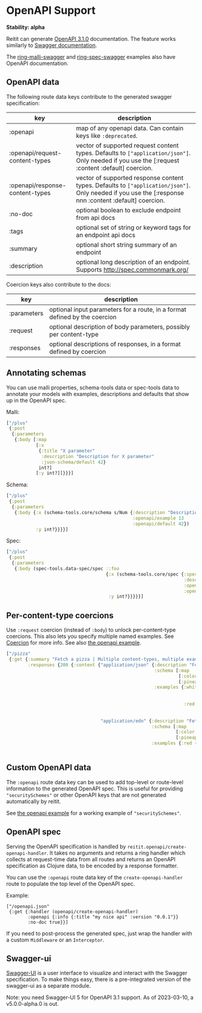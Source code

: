 # OpenAPI Support

**Stability: alpha**

Reitit can generate [OpenAPI 3.1.0](https://spec.openapis.org/oas/v3.1.0)
documentation. The feature works similarly to [Swagger documentation](swagger.md).

The
[ring-malli-swagger](../../examples/ring-malli-swagger)
and
[ring-spec-swagger](../../examples/ring-spec-swagger)
examples also
have OpenAPI documentation.

## OpenAPI data

The following route data keys contribute to the generated swagger specification:

| key            | description |
| ---------------|-------------|
| :openapi       | map of any openapi data. Can contain keys like `:deprecated`.
| :openapi/request-content-types | vector of supported request content types. Defaults to `["application/json"]`. Only needed if you use the [:request :content :default] coercion.
| :openapi/response-content-types | vector of supported response content types. Defaults to `["application/json"]`. Only needed if you use the [:response nnn :content :default] coercion.
| :no-doc        | optional boolean to exclude endpoint from api docs
| :tags          | optional set of string or keyword tags for an endpoint api docs
| :summary       | optional short string summary of an endpoint
| :description   | optional long description of an endpoint. Supports http://spec.commonmark.org/

Coercion keys also contribute to the docs:

| key           | description |
| --------------|-------------|
| :parameters   | optional input parameters for a route, in a format defined by the coercion
| :request      | optional description of body parameters, possibly per content-type
| :responses    | optional descriptions of responses, in a format defined by coercion

## Annotating schemas

You can use malli properties, schema-tools data or spec-tools data to
annotate your models with examples, descriptions and defaults that
show up in the OpenAPI spec.

Malli:

```clj
["/plus"
 {:post
  {:parameters
   {:body [:map
           [:x
            {:title "X parameter"
             :description "Description for X parameter"
             :json-schema/default 42}
            int?]
           [:y int?]]}}}]
```

Schema:

```clj
["/plus"
 {:post
  {:parameters
   {:body {:x (schema-tools.core/schema s/Num {:description "Description for X parameter"
                                               :openapi/example 13
                                               :openapi/default 42})
           :y int?}}}}]
```

Spec:

```clj
["/plus"
 {:post
  {:parameters
   {:body (spec-tools.data-spec/spec ::foo
                                     {:x (schema-tools.core/spec {:spec int?
                                                                  :description "Description for X parameter"
                                                                  :openapi/example 13
                                                                  :openapi/default 42})
                                      :y int?}}}}}]
```

## Per-content-type coercions

Use `:request` coercion (instead of `:body`) to unlock
per-content-type coercions. This also lets you specify multiple named
examples. See [Coercion](coercion.md) for more info. See also [the
openapi example](../../examples/openapi).

```clj
["/pizza"
 {:get {:summary "Fetch a pizza | Multiple content-types, multiple examples"
        :responses {200 {:content {"application/json" {:description "Fetch a pizza as json"
                                                       :schema [:map
                                                                [:color :keyword]
                                                                [:pineapple :boolean]]
                                                       :examples {:white {:description "White pizza with pineapple"
                                                                          :value {:color :white
                                                                                  :pineapple true}}
                                                                  :red {:description "Red pizza"
                                                                        :value {:color :red
                                                                                :pineapple false}}}}
                                   "application/edn" {:description "Fetch a pizza as edn"
                                                      :schema [:map
                                                               [:color :keyword]
                                                               [:pineapple :boolean]]
                                                      :examples {:red {:description "Red pizza with pineapple"
                                                                       :value (pr-str {:color :red :pineapple true})}}}}}}
```



## Custom OpenAPI data

The `:openapi` route data key can be used to add top-level or
route-level information to the generated OpenAPI spec. This is useful
for providing `"securitySchemes"` or other OpenAPI keys that are not
generated automatically by reitit.

See [the openapi example](../../examples/openapi) for a working
example of `"securitySchemes"`.

## OpenAPI spec

Serving the OpenAPI specification is handled by `reitit.openapi/create-openapi-handler`. It takes no arguments and returns a ring handler which collects at request-time data from all routes and returns an OpenAPI specification as Clojure data, to be encoded by a response formatter.

You can use the `:openapi` route data key of the `create-openapi-handler` route to populate the top level of the OpenAPI spec.

Example:

```
["/openapi.json"
 {:get {:handler (openapi/create-openapi-handler)
        :openapi {:info {:title "my nice api" :version "0.0.1"}}
        :no-doc true}}]
```

If you need to post-process the generated spec, just wrap the handler with a custom `Middleware` or an `Interceptor`.

## Swagger-ui

[Swagger-UI](https://github.com/swagger-api/swagger-ui) is a user interface to visualize and interact with the Swagger specification. To make things easy, there is a pre-integrated version of the swagger-ui as a separate module.

Note: you need Swagger-UI 5 for OpenAPI 3.1 support. As of 2023-03-10, a v5.0.0-alpha.0 is out.
